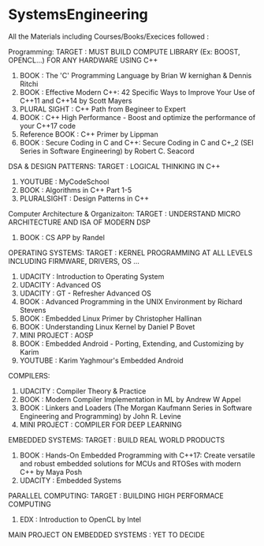 # SystemsEngineering
All the Materials including Courses/Books/Execices followed :

Programming:
TARGET : MUST BUILD COMPUTE LIBRARY (Ex: BOOST, OPENCL...) FOR ANY HARDWARE USING C++
1. BOOK : The 'C' Programming Language by Brian W kernighan & Dennis Ritchi
2. BOOK : Effective Modern C++: 42 Specific Ways to Improve Your Use of C++11 and C++14 by Scott  Mayers
3. PLURAL SIGHT : C++ Path from Begineer to Expert
4. BOOK : C++ High Performance - Boost and optimize the performance of your C++17 code
5. Reference BOOK : C++ Primer by Lippman
6. BOOK : Secure Coding in C and C++: Secure Coding in C and C+_2 (SEI Series in Software Engineering) by Robert C. Seacord

DSA & DESIGN PATTERNS:
TARGET : LOGICAL THINKING IN C++
1. YOUTUBE : MyCodeSchool
2. BOOK : Algorithms in C++ Part 1-5
3. PLURALSIGHT : Design Patterns in C++

Computer Architecture & Organizaiton:
TARGET : UNDERSTAND MICRO ARCHITECTURE AND ISA OF MODERN DSP
1. BOOK : CS APP by Randel

OPERATING SYSTEMS:
TARGET : KERNEL PROGRAMMING AT ALL LEVELS INCLUDING FIRMWARE, DRIVERS, OS ...
1. UDACITY : Introduction to Operating System
2. UDACITY : Advanced OS
3. UDACITY : GT - Refresher Advanced OS
4. BOOK : Advanced Programming in the UNIX Environment by Richard Stevens
5. BOOK : Embedded Linux Primer by Christopher Hallinan
6. BOOK : Understanding Linux Kernel by Daniel P Bovet
7. MINI PROJECT : AOSP
7. BOOK : Embedded Android - Porting, Extending, and Customizing by Karim
8. YOUTUBE : Karim Yaghmour's Embedded Android

COMPILERS:
1. UDACITY : Compiler Theory & Practice
2. BOOK : Modern Compiler Implementation in ML by Andrew W Appel
3. BOOK : Linkers and Loaders (The Morgan Kaufmann Series in Software Engineering and Programming) by John R. Levine
4. MINI PROJECT : COMPILER FOR DEEP LEARNING

EMBEDDED SYSTEMS:
TARGET : BUILD REAL WORLD PRODUCTS
1. BOOK : Hands-On Embedded Programming with C++17: Create versatile and robust embedded solutions for MCUs and RTOSes with modern C++ by Maya Posh
2. UDACITY : Embedded Systems

PARALLEL COMPUTING:
TARGET : BUILDING HIGH PERFORMACE COMPUTING
1. EDX : Introduction to OpenCL by Intel

MAIN PROJECT ON EMBEDDED SYSTEMS : YET TO DECIDE

